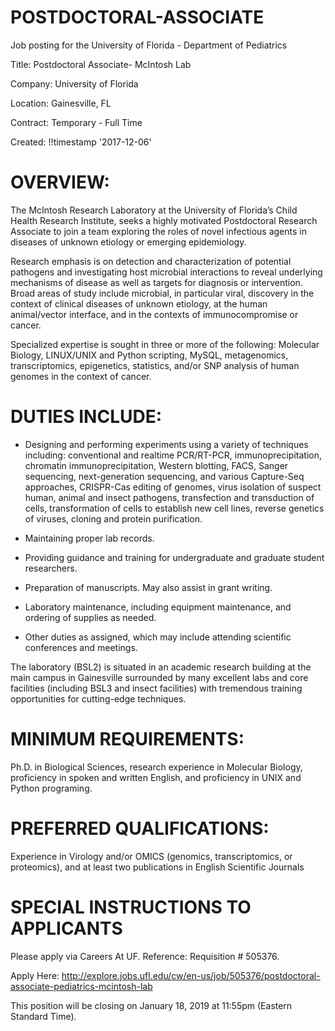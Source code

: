 # POSTDOCTORAL-ASSOCIATE
Job posting for the University of Florida - Department of Pediatrics

Title: Postdoctoral Associate- McIntosh Lab

Company: University of Florida

Location: Gainesville, FL

Contract: Temporary - Full Time

Created: !!timestamp '2017-12-06' 

# OVERVIEW:
The McIntosh Research Laboratory at the University of Florida’s Child Health Research Institute, seeks a highly motivated Postdoctoral Research Associate to join a team exploring the roles of novel infectious agents in diseases of unknown etiology or emerging epidemiology. 

Research emphasis is on detection and characterization of potential pathogens and investigating host microbial interactions to reveal underlying mechanisms of disease as well as targets for diagnosis or intervention.  Broad areas of study include microbial, in particular viral, discovery in the context of clinical diseases of unknown etiology, at the human animal/vector interface, and in the contexts of immunocompromise or cancer.

Specialized expertise is sought in three or more of the following: Molecular Biology, LINUX/UNIX and Python scripting, MySQL, metagenomics, transcriptomics, epigenetics, statistics, and/or SNP analysis of human genomes in the context of cancer. 

# DUTIES INCLUDE: 

-	Designing and performing experiments using a variety of techniques including: conventional and realtime PCR/RT-PCR, immunoprecipitation, chromatin immunoprecipitation, Western blotting, FACS, Sanger sequencing, next-generation sequencing, and various Capture-Seq approaches, CRISPR-Cas editing of genomes, virus isolation of suspect human, animal and insect pathogens, transfection and transduction of cells, transformation of cells to establish new cell lines, reverse genetics of viruses, cloning and protein purification.

-	Maintaining proper lab records.

-	Providing guidance and training for undergraduate and graduate student researchers.

-	Preparation of manuscripts. May also assist in grant writing.

-	Laboratory maintenance, including equipment maintenance, and ordering of supplies as needed.

-	Other duties as assigned, which may include attending scientific conferences and meetings.


The laboratory (BSL2) is situated in an academic research building at the main campus in Gainesville surrounded by many excellent labs and core facilities (including BSL3 and insect facilities) with tremendous training opportunities for cutting-edge techniques. 

# MINIMUM REQUIREMENTS:	

Ph.D. in Biological Sciences, research experience in Molecular Biology, proficiency in spoken and written English, and proficiency in UNIX and Python programing.

# PREFERRED QUALIFICATIONS:

Experience in Virology and/or OMICS (genomics, transcriptomics, or proteomics), and at least two publications in English Scientific Journals


# SPECIAL INSTRUCTIONS TO APPLICANTS

Please apply via Careers At UF. Reference: Requisition # 505376.

Apply Here: http://explore.jobs.ufl.edu/cw/en-us/job/505376/postdoctoral-associate-pediatrics-mcintosh-lab

This position will be closing on January 18, 2019 at 11:55pm (Eastern Standard Time).

